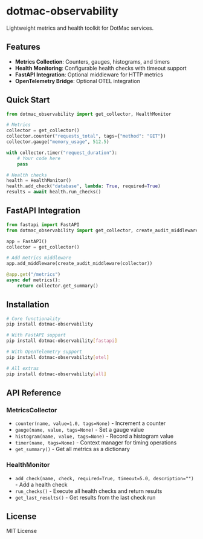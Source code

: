 # dotmac-observability

Lightweight metrics and health toolkit for DotMac services.

## Features

- **Metrics Collection**: Counters, gauges, histograms, and timers
- **Health Monitoring**: Configurable health checks with timeout support
- **FastAPI Integration**: Optional middleware for HTTP metrics
- **OpenTelemetry Bridge**: Optional OTEL integration

## Quick Start

```python
from dotmac_observability import get_collector, HealthMonitor

# Metrics
collector = get_collector()
collector.counter("requests_total", tags={"method": "GET"})
collector.gauge("memory_usage", 512.5)

with collector.timer("request_duration"):
    # Your code here
    pass

# Health checks
health = HealthMonitor()
health.add_check("database", lambda: True, required=True)
results = await health.run_checks()
```

## FastAPI Integration

```python
from fastapi import FastAPI
from dotmac_observability import get_collector, create_audit_middleware

app = FastAPI()
collector = get_collector()

# Add metrics middleware
app.add_middleware(create_audit_middleware(collector))

@app.get("/metrics")
async def metrics():
    return collector.get_summary()
```

## Installation

```bash
# Core functionality
pip install dotmac-observability

# With FastAPI support
pip install dotmac-observability[fastapi]

# With OpenTelemetry support
pip install dotmac-observability[otel]

# All extras
pip install dotmac-observability[all]
```

## API Reference

### MetricsCollector

- `counter(name, value=1.0, tags=None)` - Increment a counter
- `gauge(name, value, tags=None)` - Set a gauge value
- `histogram(name, value, tags=None)` - Record a histogram value
- `timer(name, tags=None)` - Context manager for timing operations
- `get_summary()` - Get all metrics as a dictionary

### HealthMonitor

- `add_check(name, check, required=True, timeout=5.0, description="")` - Add a health check
- `run_checks()` - Execute all health checks and return results
- `get_last_results()` - Get results from the last check run

## License

MIT License